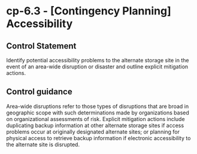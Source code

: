 # cp-6.3 - \[Contingency Planning\] Accessibility

## Control Statement

Identify potential accessibility problems to the alternate storage site in the event of an area-wide disruption or disaster and outline explicit mitigation actions.

## Control guidance

Area-wide disruptions refer to those types of disruptions that are broad in geographic scope with such determinations made by organizations based on organizational assessments of risk. Explicit mitigation actions include duplicating backup information at other alternate storage sites if access problems occur at originally designated alternate sites; or planning for physical access to retrieve backup information if electronic accessibility to the alternate site is disrupted.
